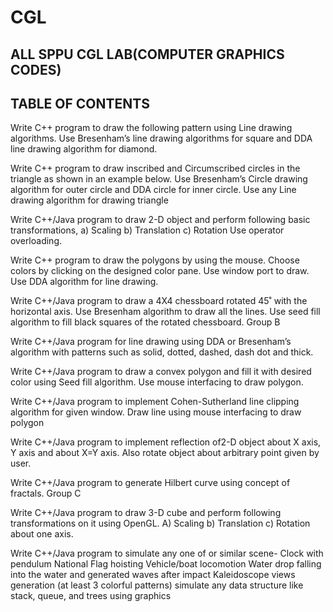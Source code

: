 # CGL
ALL SPPU CGL LAB(COMPUTER GRAPHICS CODES)
-----------------------
TABLE OF CONTENTS
-----------------------

Write C++ program to draw the following pattern using Line drawing algorithms. Use Bresenham’s line drawing algorithms for square and DDA line drawing algorithm for diamond.


Write C++ program to draw inscribed and Circumscribed circles in the triangle as shown in an example below. Use Bresenham’s Circle drawing algorithm for outer circle and DDA circle for inner circle. Use any Line drawing algorithm for drawing triangle


Write C++/Java program to draw 2-D object and perform following basic transformations, 
a) Scaling 
b) Translation 
c) Rotation 
Use operator overloading.

Write C++ program to draw the polygons by using the mouse. Choose colors by clicking on the designed color pane. Use window port to draw. Use DDA algorithm for line drawing.

Write C++/Java program to draw a 4X4 chessboard rotated 45˚ with the horizontal axis. Use Bresenham algorithm to draw all the lines. Use seed fill algorithm to fill black squares of the rotated chessboard.
Group B

Write C++/Java program for line drawing using DDA or Bresenham’s algorithm with patterns such as solid, dotted, dashed, dash dot and thick. 

Write C++/Java program to draw a convex polygon and fill it with desired color using Seed fill algorithm. Use mouse interfacing to draw polygon. 

Write C++/Java program to implement Cohen-Sutherland line clipping algorithm for given window. Draw line using mouse interfacing to draw polygon 

Write C++/Java program to implement reflection of2-D object about X axis, Y axis and about X=Y axis. Also rotate object about arbitrary point given by user. 

Write C++/Java program to generate Hilbert curve using concept of fractals. 
Group C

Write C++/Java program to draw 3-D cube and perform following transformations on it using OpenGL. A) Scaling b) Translation c) Rotation about one axis. 

Write C++/Java program to simulate any one of or similar scene- 
Clock with pendulum 
National Flag hoisting 
Vehicle/boat locomotion 
Water drop falling into the water and generated waves after impact 
Kaleidoscope views generation (at least 3 colorful patterns) 
simulate any data structure like stack, queue, and trees using graphics

